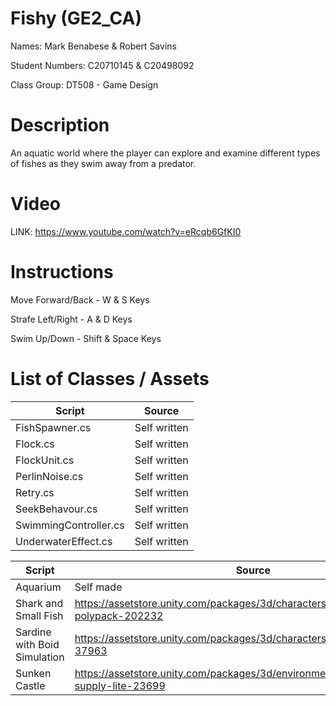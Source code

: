 # Fishy (GE2_CA)

Names: Mark Benabese & Robert Savins

Student Numbers: C20710145 & C20498092

Class Group: DT508 - Game Design

# Description
An aquatic world where the player can explore and examine different types of fishes as they swim away from a predator.

# Video

LINK: https://www.youtube.com/watch?v=eRcqb6GfKI0

# Instructions

Move Forward/Back - W & S Keys

Strafe Left/Right - A & D Keys

Swim Up/Down - Shift & Space Keys

# List of Classes / Assets

| Script | Source |
| ------------- | ------------- |
| FishSpawner.cs | Self written |
| Flock.cs | Self written |
| FlockUnit.cs | Self written |
| PerlinNoise.cs | Self written |
| Retry.cs | Self written |
| SeekBehavour.cs | Self written |
| SwimmingController.cs | Self written |
| UnderwaterEffect.cs | Self written |

| Script | Source |
| ------------- | ------------- |
| Aquarium | Self made |
| Shark and Small Fish | https://assetstore.unity.com/packages/3d/characters/animals/fish/fish-polypack-202232 |
| Sardine with Boid Simulation | https://assetstore.unity.com/packages/3d/characters/animals/fish/sardine-37963 |
| Sunken Castle | https://assetstore.unity.com/packages/3d/environments/fantasy/castle-supply-lite-23699 |
